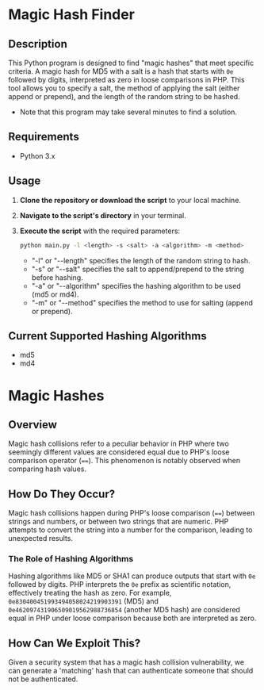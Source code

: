 # Magic Hash Finder

## Description

This Python program is designed to find "magic hashes" that meet specific criteria. A magic hash for MD5 with a salt is a hash that starts with `0e` followed by digits, interpreted as zero in loose comparisons in PHP. This tool allows you to specify a salt, the method of applying the salt (either append or prepend), and the length of the random string to be hashed.
- Note that this program may take several minutes to find a solution.

## Requirements

- Python 3.x

## Usage

1. **Clone the repository or download the script** to your local machine.

2. **Navigate to the script's directory** in your terminal.

3. **Execute the script** with the required parameters:

   ```bash
   python main.py -l <length> -s <salt> -a <algorithm> -m <method>
   ```
   - "-l" or "--length" specifies the length of the random string to hash.
   - "-s" or "--salt" specifies the salt to append/prepend to the string before hashing.
   - "-a" or "--algorithm" specifies the hashing algorithm to be used (md5 or md4).
   - "-m" or "--method" specifies the method to use for salting (append or prepend).

## Current Supported Hashing Algorithms

- md5
- md4

# Magic Hashes

## Overview

Magic hash collisions refer to a peculiar behavior in PHP where two seemingly different values are considered equal due to PHP's loose comparison operator (`==`). This phenomenon is notably observed when comparing hash values.

## How Do They Occur?

Magic hash collisions happen during PHP's loose comparison (`==`) between strings and numbers, or between two strings that are numeric. PHP attempts to convert the string into a number for the comparison, leading to unexpected results.

### The Role of Hashing Algorithms

Hashing algorithms like MD5 or SHA1 can produce outputs that start with `0e` followed by digits. PHP interprets the `0e` prefix as scientific notation, effectively treating the hash as zero. For example, `0e830400451993494058024219903391` (MD5) and `0e462097431906509019562988736854` (another MD5 hash) are considered equal in PHP under loose comparison because both are interpreted as zero.

## How Can We Exploit This?

Given a security system that has a magic hash collision vulnerability, we can generate a 'matching' hash that can authenticate someone that should not be authenticated.
